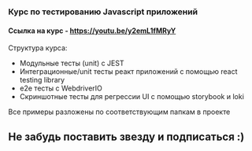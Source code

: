 ### Курс по тестированию Javascript приложений

#### Ссылка на курс - https://youtu.be/y2emL1fMRyY

Структура курса:
- Модульные тесты (unit) с JEST
- Интеграционные/unit тесты реакт приложений с помощью react testing library
- e2e тесты с WebdriverIO
- Скриншотные тесты для регрессии UI с помощью storybook и loki

Все примеры разложены по соответствующим папкам в проекте

## Не забудь поставить звезду и подписаться :)
